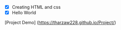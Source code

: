 - [x] Creating HTML and css
- [x] Hello World

[Project Demo] (https://tharzaw228.github.io/Project/)